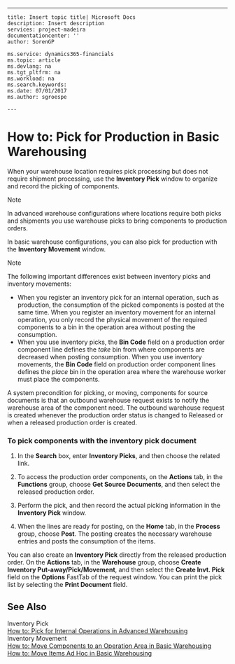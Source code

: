 ---
    title: Insert topic title| Microsoft Docs
    description: Insert description
    services: project-madeira
    documentationcenter: ''
    author: SorenGP

    ms.service: dynamics365-financials
    ms.topic: article
    ms.devlang: na
    ms.tgt_pltfrm: na
    ms.workload: na
    ms.search.keywords:
    ms.date: 07/01/2017
    ms.author: sgroespe

    ---
# How to: Pick for Production in Basic Warehousing
When your warehouse location requires pick processing but does not require shipment processing, use the **Inventory Pick** window to organize and record the picking of components.  
  
> [!NOTE]  
>  In advanced warehouse configurations where locations require both picks and shipments you use warehouse picks to bring components to production orders.  
  
 In basic warehouse configurations, you can also pick for production with the **Inventory Movement** window.  
  
> [!NOTE]  
>  The following important differences exist between inventory picks and inventory movements:  
>   
>  -   When you register an inventory pick for an internal operation, such as production, the consumption of the picked components is posted at the same time. When you register an inventory movement for an internal operation, you only record the physical movement of the required components to a bin in the operation area without posting the consumption.  
> -   When you use inventory picks, the **Bin Code** field on a production order component line defines the *take* bin from where components are decreased when posting consumption. When you use inventory movements, the **Bin Code** field on production order component lines defines the *place* bin in the operation area where the warehouse worker must place the components.  
  
 A system precondition for picking, or moving, components for source documents is that an outbound warehouse request exists to notify the warehouse area of the component need. The outbound warehouse request is created whenever the production order status is changed to Released or when a released production order is created.  
  
### To pick components with the inventory pick document  
  
1.  In the **Search** box, enter **Inventory Picks**, and then choose the related link.  
  
2.  To access the production order components, on the **Actions** tab, in the **Functions** group, choose **Get Source Documents**, and then select the released production order.  
  
3.  Perform the pick, and then record the actual picking information in the **Inventory Pick** window.  
  
4.  When the lines are ready for posting, on the **Home** tab, in the **Process** group, choose **Post**. The posting creates the necessary warehouse entries and posts the consumption of the items.  
  
 You can also create an **Inventory Pick** directly from the released production order. On the **Actions** tab, in the **Warehouse** group, choose **Create Inventory Put-away\/Pick\/Movement**, and then select the **Create Invt. Pick** field on the **Options** FastTab of the request window. You can print the pick list by selecting the **Print Document** field.  
  
## See Also  
 Inventory Pick   
 [How to: Pick for Internal Operations in Advanced Warehousing](../WarehouseActivities/how-to-pick-for-internal-operations-in-advanced-warehousing.md)   
 Inventory Movement   
 [How to: Move Components to an Operation Area in Basic Warehousing](../WarehouseActivities/how-to-move-components-to-an-operation-area-in-basic-warehousing.md)   
 [How to: Move Items Ad Hoc in Basic Warehousing](../WarehouseActivities/how-to-move-items-ad-hoc-in-basic-warehousing.md)